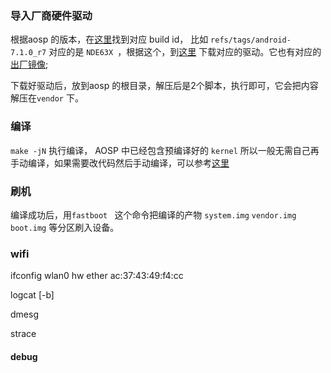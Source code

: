 
### 导入厂商硬件驱动

根据aosp 的版本，在[这里](https://source.android.com/setup/start/build-numbers#source-code-tags-and-builds)找到对应 build id， 比如 `refs/tags/android-7.1.0_r7` 对应的是 `NDE63X `，根据这个，到[这里](https://developers.google.com/android/drivers) 下载对应的驱动。它也有对应的[出厂镜像](https://developers.google.com/android/images#sailfish);

下载好驱动后，放到aosp 的根目录，解压后是2个脚本，执行即可，它会把内容解压在`vendor` 下。


### 编译

`make -jN` 执行编译， AOSP 中已经包含预编译好的 `kernel` 所以一般无需自己再手动编译，如果需要改代码然后手动编译，可以参考[这里](https://source.android.com/setup/build/building-kernels)


### 刷机

编译成功后，用`fastboot ` 这个命令把编译的产物 `system.img` `vendor.img` `boot.img` 等分区刷入设备。 


### wifi

ifconfig wlan0 hw ether ac:37:43:49:f4:cc

logcat [-b]

dmesg

strace


#### debug

